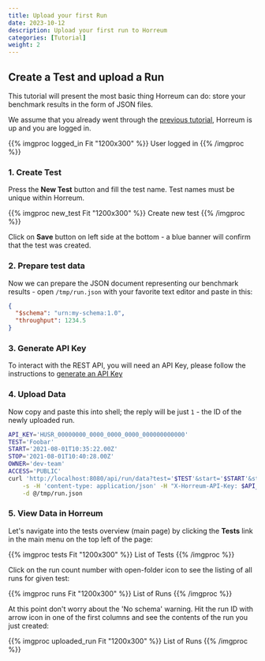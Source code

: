 ```yaml
---
title: Upload your first Run
date: 2023-10-12
description: Upload your first run to Horreum
categories: [Tutorial]
weight: 2
---
```


## Create a Test and upload a Run

This tutorial will present the most basic thing Horreum can do: store your benchmark results in the form of JSON files. 

We assume that you already went through the [previous tutorial](/docs/tutorials/get-started), Horreum is up and you are logged in.

{{% imgproc logged_in Fit "1200x300" %}}
User logged in
{{% /imgproc %}}

### 1. Create Test

Press the **New Test** button and fill the test name. Test names must be unique within Horreum.

{{% imgproc new_test Fit "1200x300" %}}
Create new test
{{% /imgproc %}}

Click on **Save** button on left side at the bottom - a blue banner will confirm that the test was created.

### 2. Prepare test data

Now we can prepare the JSON document representing our benchmark results - open `/tmp/run.json` with your favorite text editor and paste in this:

```json
{
  "$schema": "urn:my-schema:1.0",
  "throughput": 1234.5
}
```

### 3. Generate API Key

To interact with the REST API, you will need an API Key, please follow the instructions to [generate an API Key](/docs/tasks/api-keys/)

### 4. Upload Data

Now copy and paste this into shell; the reply will be just `1` - the ID of the newly uploaded run.

```bash
API_KEY='HUSR_00000000_0000_0000_0000_000000000000'
TEST='Foobar'
START='2021-08-01T10:35:22.00Z'
STOP='2021-08-01T10:40:28.00Z'
OWNER='dev-team'
ACCESS='PUBLIC'
curl 'http://localhost:8080/api/run/data?test='$TEST'&start='$START'&stop='$STOP'&owner='$OWNER'&access='$ACCESS \
    -s -H 'content-type: application/json' -H "X-Horreum-API-Key: $API_KEY" \
    -d @/tmp/run.json
```

### 5. View Data in Horreum

Let's navigate into the tests overview (main page) by clicking the **Tests** link in the main menu on the top left of the page:

{{% imgproc tests Fit "1200x300" %}}
List of Tests
{{% /imgproc %}}


Click on the run count number with open-folder icon to see the listing of all runs for given test:

{{% imgproc runs Fit "1200x300" %}}
List of Runs
{{% /imgproc %}}


At this point don't worry about the 'No schema' warning. Hit the run ID with arrow icon in one of the first columns and see the contents of the run you just created:

{{% imgproc uploaded_run Fit "1200x300" %}}
List of Runs
{{% /imgproc %}}
